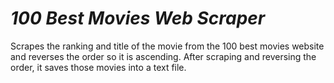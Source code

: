 # *100 Best Movies Web Scraper*

Scrapes the ranking and title of the movie from the 100 best movies website and reverses the order so it is ascending.
After scraping and reversing the order, it saves those movies into a text file.
